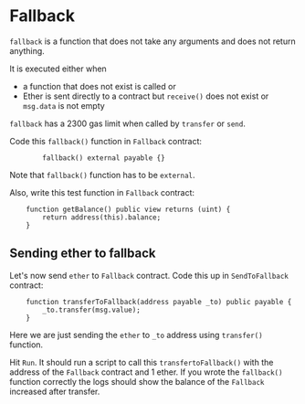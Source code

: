 # Fallback

`fallback` is a function that does not take any arguments and does not return anything.

It is executed either when

- a function that does not exist is called or
- Ether is sent directly to a contract but `receive()` does not exist or `msg.data` is not empty

`fallback` has a 2300 gas limit when called by `transfer` or `send`.

Code this `fallback()` function in `Fallback` contract:

```
        fallback() external payable {}
```

Note that `fallback()` function has to be `external`.

Also, write this test function in `Fallback` contract:

```
    function getBalance() public view returns (uint) {
        return address(this).balance;
    }
```

## Sending ether to fallback

Let's now send `ether` to `Fallback` contract.
Code this up in `SendToFallback` contract:

```
    function transferToFallback(address payable _to) public payable {
        _to.transfer(msg.value);
    }
```

Here we are just sending the `ether` to `_to` address using `transfer()` function.

Hit `Run`.
It should run a script to call this `transfertoFallback()` with the address of the `Fallback` contract and 1 ether.
If you wrote the `fallback()` function correctly the logs should show the balance of the `Fallback` increased after transfer.
